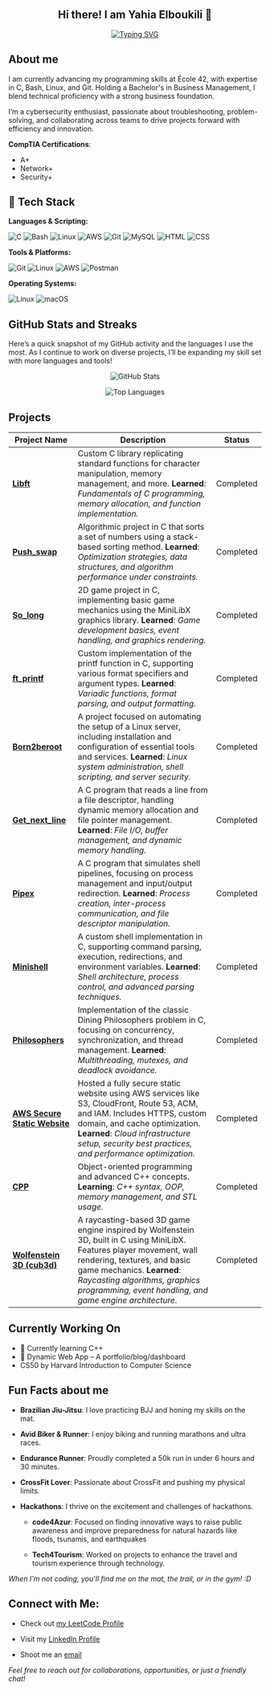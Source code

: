 
<div align="center">

## Hi there! I am Yahia Elboukili 👋

[![Typing SVG](https://readme-typing-svg.demolab.com/?lines=🖥️+Aspiring+Developer;🎓+Ecole+42+Student;🔬+Low-Level+Systems+Programmer;🔐+Cybersecurity+Enthusiast;🏴‍☠️+CTF+Player;📌+Problem+Solver;⚙️+C,+Linux,+Bash+Practitioner;📚+Lifelong+Learner&font=Fira%20Code&center=true&width=450&height=100&color=FF5E99&vCenter=true&pause=1000&size=22)](https://git.io/typing-svg)

</div>

## About me

I am currently advancing my programming skills at École 42, with expertise in C, Bash, Linux, and Git. Holding a Bachelor's in Business Management, I blend technical proficiency with a strong business foundation.

I’m a cybersecurity enthusiast, passionate about troubleshooting, problem-solving, and collaborating across teams to drive projects forward with efficiency and innovation.

**CompTIA Certifications**:

- A+
- Network+
- Security+

## 🧰 Tech Stack

**Languages & Scripting:**  

![C](https://img.shields.io/badge/C-00599C?style=for-the-badge&logo=c&logoColor=white)
![Bash](https://img.shields.io/badge/Bash-4EAA25?style=for-the-badge&logo=gnubash&logoColor=white)
![Linux](https://img.shields.io/badge/Linux-FCC624?style=for-the-badge&logo=linux&logoColor=black)
![AWS](https://img.shields.io/badge/AWS-232F3E?style=for-the-badge&logo=amazonaws&logoColor=white)
![Git](https://img.shields.io/badge/Git-F05032?style=for-the-badge&logo=git&logoColor=white)
![MySQL](https://img.shields.io/badge/MySQL-4479A1?style=for-the-badge&logo=mysql&logoColor=white)
![HTML](https://img.shields.io/badge/HTML-E34F26?style=for-the-badge&logo=html5&logoColor=white)
![CSS](https://img.shields.io/badge/CSS-1572B6?style=for-the-badge&logo=css3&logoColor=white)


**Tools & Platforms:**  

![Git](https://img.shields.io/badge/Git-F05032?style=for-the-badge&logo=git&logoColor=white)
![Linux](https://img.shields.io/badge/Linux-FCC624?style=for-the-badge&logo=linux&logoColor=black)
![AWS](https://img.shields.io/badge/AWS-232F3E?style=for-the-badge&logo=amazonaws&logoColor=white)
![Postman](https://img.shields.io/badge/Postman-FF6C37?style=for-the-badge&logo=postman&logoColor=white)

**Operating Systems:**  

![Linux](https://img.shields.io/badge/Linux-FCC624?style=for-the-badge&logo=linux&logoColor=black)
![macOS](https://img.shields.io/badge/macOS-000000?style=for-the-badge&logo=apple&logoColor=white)


##  GitHub Stats and Streaks

Here’s a quick snapshot of my GitHub activity and the languages I use the most. As I continue to work on diverse projects, I’ll be expanding my skill set with more languages and tools!
<div align ="center">

![GitHub Stats](https://github-readme-stats.vercel.app/api?username=yahyaeb&show_icons=true&theme=radical)

![Top Languages](https://github-readme-stats.vercel.app/api/top-langs/?username=yahyaeb&layout=compact&theme=radical)

</div>

## Projects

| Project Name        | Description | Status        |
| ------------------- | ----------- | ------------- |
| **[Libft](https://github.com/yahyaeb/libft)**           | Custom C library replicating standard functions for character manipulation, memory management, and more. **Learned**: *Fundamentals of C programming, memory allocation, and function implementation.* | Completed |
| **[Push_swap](https://github.com/yahyaeb/push_swap)**       | Algorithmic project in C that sorts a set of numbers using a stack-based sorting method. **Learned**: *Optimization strategies, data structures, and algorithm performance under constraints.* | Completed |
| **[So_long](https://github.com/yahyaeb/so_long)**         | 2D game project in C, implementing basic game mechanics using the MiniLibX graphics library. **Learned**: *Game development basics, event handling, and graphics rendering.* | Completed |
| **[ft_printf](https://github.com/yahyaeb/ft_printf)**       | Custom implementation of the printf function in C, supporting various format specifiers and argument types. **Learned**: *Variadic functions, format parsing, and output formatting.* | Completed |
| **[Born2beroot](https://github.com/yahyaeb/Born2BeRoot)**     | A project focused on automating the setup of a Linux server, including installation and configuration of essential tools and services. **Learned**: *Linux system administration, shell scripting, and server security.* | Completed |
| **[Get_next_line](https://github.com/yahyaeb/get_next_line)**   | A C program that reads a line from a file descriptor, handling dynamic memory allocation and file pointer management. **Learned**: *File I/O, buffer management, and dynamic memory handling.* | Completed |
| **[Pipex](https://github.com/yahyaeb/pipex)**           | A C program that simulates shell pipelines, focusing on process management and input/output redirection. **Learned**: *Process creation, inter-process communication, and file descriptor manipulation.* | Completed |
| **[Minishell](https://github.com/yahyaeb/minishell)**   | A custom shell implementation in C, supporting command parsing, execution, redirections, and environment variables. **Learned**: *Shell architecture, process control, and advanced parsing techniques.* | Completed |
| **[Philosophers](https://github.com/yahyaeb/philosophers)** | Implementation of the classic Dining Philosophers problem in C, focusing on concurrency, synchronization, and thread management. **Learned**: *Multithreading, mutexes, and deadlock avoidance.* | Completed |
| **[AWS Secure Static Website](https://github.com/yahyaeb/aws-secure-static-website)** | Hosted a fully secure static website using AWS services like S3, CloudFront, Route 53, ACM, and IAM. Includes HTTPS, custom domain, and cache optimization. **Learned**: *Cloud infrastructure setup, security best practices, and performance optimization.* | Completed |
| **[CPP](https://github.com/yahyaeb/cpp)** | Object-oriented programming and advanced C++ concepts. **Learning**: *C++ syntax, OOP, memory management, and STL usage.* | Completed
| **[Wolfenstein 3D (cub3d)](git@github.com:yahyaeb/Wolfenstein-3D.git)** | A raycasting-based 3D game engine inspired by Wolfenstein 3D, built in C using MiniLibX. Features player movement, wall rendering, textures, and basic game mechanics. **Learned**: *Raycasting algorithms, graphics programming, event handling, and game engine architecture.* | Completed |

## Currently Working On
- 📘 Currently learning C++
- 🚀 Dynamic Web App – A portfolio/blog/dashboard
- CS50 by Harvard Introduction to Computer Science

## Fun Facts about me

- **Brazilian Jiu-Jitsu**: I love practicing BJJ and honing my skills on the mat.

- **Avid Biker & Runner**: I enjoy biking and running marathons and ultra races.

- **Endurance Runner**: Proudly completed a 50k run in under 6 hours and 30 minutes.

- **CrossFit Lover**: Passionate about CrossFit and pushing my physical limits.

- **Hackathons**: I thrive on the excitement and challenges of hackathons.
	- **code4Azur**: Focused on finding innovative ways to raise public awareness and improve preparedness for natural hazards like floods, tsunamis, and earthquakes

	- **Tech4Tourism**: Worked on projects to enhance the travel and tourism experience through technology.

*When I’m not coding, you’ll find me on the mat, the trail, or in the gym! :D*

## Connect with Me:

- Check out [my LeetCode Profile](https://leetcode.com/u/yahyaeb/)

- Visit my [LinkedIn Profile](https://www.linkedin.com/in/yahia-elboukili/)

- Shoot me an [email](mailto:yahya.elboukili1@gmail.com)

*Feel free to reach out for collaborations, opportunities, or just a friendly chat!* 